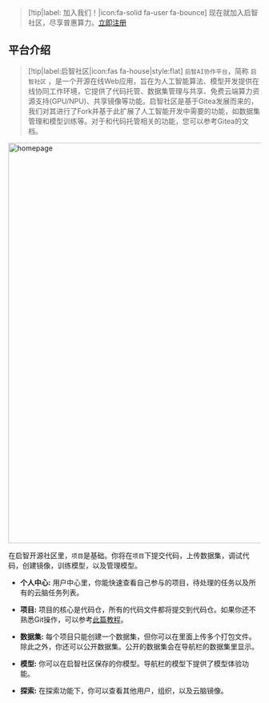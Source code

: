 > [!tip|label: 加入我们！|icon:fa-solid fa-user fa-bounce]
> 现在就加入启智社区，尽享普惠算力。[立即注册](https://git.openi.org.cn/user/sign_up)

## 平台介绍

> [!tip|label:启智社区|icon:fas fa-house|style:flat]
> `启智AI协作平台`，简称 `启智社区` ，是一个开源在线Web应用，旨在为人工智能算法、模型开发提供在线协同工作环境，它提供了代码托管、数据集管理与共享、免费云端算力资源支持(GPU/NPU)、共享镜像等功能。启智社区是基于Gitea发展而来的，我们对其进行了Fork并基于此扩展了人工智能开发中需要的功能，如数据集管理和模型训练等。对于和代码托管相关的功能，您可以参考Gitea的文档。

<img src="_media/openi/HOME0.png" width = "800" alt="homepage" align=center />

在启智开源社区里，`项目`是基础。你将在`项目`下提交代码，上传数据集，调试代码，创建镜像，训练模型，以及管理模型。

- **个人中心:** 用户中心里，你能快速查看自己参与的项目，待处理的任务以及所有的云脑任务列表。

- **项目:** 项目的核心是代码仓，所有的代码文件都将提交到代码仓。如果你还不熟悉Git操作，可以参考[此篇教程](https://www.runoob.com/git/git-tutorial.html)。

- **数据集:** 每个项目只能创建一个数据集，但你可以在里面上传多个打包文件。除此之外，你还可以公开数据集。公开的数据集会在导航栏的数据集里显示。

- **模型:** 你可以在启智社区保存的你模型。导航栏的模型下提供了模型体验功能。

- **探索:** 在探索功能下，你可以查看其他用户，组织，以及云脑镜像。
